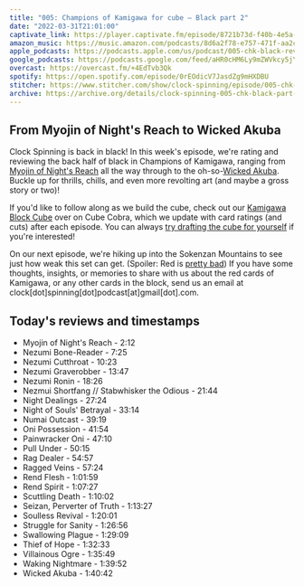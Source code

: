 ```yaml
---
title: "005: Champions of Kamigawa for cube — Black part 2"
date: "2022-03-31T21:01:00"
captivate_link: https://player.captivate.fm/episode/8721b73d-f40b-4e5a-841a-a8b07878e233
amazon_music: https://music.amazon.com/podcasts/8d6a2f78-e757-471f-aa2c-47afe84c72db/episodes/64895b5c-6d5f-44bf-9205-d4602674867a/clock-spinning-005-chk-black-review-part-2-champions-of-kamigawa
apple_podcasts: https://podcasts.apple.com/us/podcast/005-chk-black-review-part-2-champions-of-kamigawa/id1611106302?i=1000555917056
google_podcasts: https://podcasts.google.com/feed/aHR0cHM6Ly9mZWVkcy5jYXB0aXZhdGUuZm0vY2xvY2stc3Bpbm5pbmcv/episode/ODcyMWI3M2QtZjQwYi00ZTVhLTg0MWEtYThiMDc4NzhlMjMz?sa=X&ved=0CAUQkfYCahcKEwjw14Gqn_L2AhUAAAAAHQAAAAAQAQ
overcast: https://overcast.fm/+4EdTvb3Qk
spotify: https://open.spotify.com/episode/0rEOdicV7JasdZg9mHXDBU
stitcher: https://www.stitcher.com/show/clock-spinning/episode/005-chk-black-review-part-2-champions-of-kamigawa-201953003
archive: https://archive.org/details/clock-spinning-005-chk-black-part-2
---
```


## From Myojin of Night's Reach to Wicked Akuba

Clock Spinning is back in black! In this week's episode, we're rating and reviewing the back half of black in Champions of Kamigawa, ranging from [Myojin of Night's Reach](https://scryfall.com/card/chk/126/myojin-of-nights-reach) all the way through to the oh-so-[Wicked Akuba](https://scryfall.com/card/chk/150/wicked-akuba). Buckle up for thrills, chills, and even more revolting art (and maybe a gross story or two)!

If you'd like to follow along as we build the cube, check out our [Kamigawa Block Cube](https://cubecobra.com/cube/overview/clock-spinning-chk) over on Cube Cobra, which we update with card ratings (and cuts) after each episode. You can always [try drafting the cube for yourself](https://cubecobra.com/cube/playtest/clock-spinning-chk) if you're interested!

On our next episode, we're hiking up into the Sokenzan Mountains to see just how weak this set can get. (Spoiler: Red is [pretty bad](https://scryfall.com/card/chk/157/ben-ben-akki-hermit)) If you have some thoughts, insights, or memories to share with us about the red cards of Kamigawa, or any other cards in the block, send us an email at clock[dot]spinning[dot]podcast[at]gmail[dot].com.

## Today's reviews and timestamps

- Myojin of Night's Reach - 2:12
- Nezumi Bone-Reader - 7:25
- Nezumi Cutthroat - 10:23
- Nezumi Graverobber - 13:47
- Nezumi Ronin - 18:26
- Nezmui Shortfang // Stabwhisker the Odious - 21:44
- Night Dealings - 27:24
- Night of Souls' Betrayal - 33:14
- Numai Outcast - 39:19
- Oni Possession - 41:54
- Painwracker Oni - 47:10
- Pull Under - 50:15
- Rag Dealer - 54:57
- Ragged Veins - 57:24
- Rend Flesh - 1:01:59
- Rend Spirit - 1:07:27
- Scuttling Death - 1:10:02
- Seizan, Perverter of Truth - 1:13:27
- Soulless Revival - 1:20:01
- Struggle for Sanity - 1:26:56
- Swallowing Plague - 1:29:09
- Thief of Hope - 1:32:33
- Villainous Ogre - 1:35:49
- Waking Nightmare - 1:39:52
- Wicked Akuba - 1:40:42